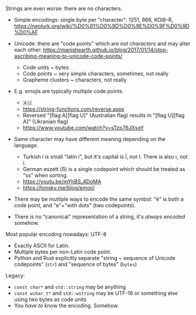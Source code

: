 Strings are even worse: there are no characters.

* Simple encodings: single byte per "character": 1251, 866, KOI8-R, https://neolurk.org/wiki/%D0%91%D0%9D%D0%9E%D0%9F%D0%9D%D0%AF

* Unicode: there are "code points" which are *not characters* and may alter each other:
  https://manishearth.github.io/blog/2017/01/14/stop-ascribing-meaning-to-unicode-code-points/
  * Code units ~ bytes
  * Code points ~ very simple characters, sometimes, not really
  * Grapheme clusters ~ characters, not really
* E.g. emojis are typically multiple code points.
  * 🇦🇺
  * https://string-functions.com/reverse.aspx
  * Reversed "[flag A][flag U]" (Australian flag) results in "[flag U][flag A]" (Ukranian flag)
  * https://www.youtube.com/watch?v=sTzp76JXsoY
* Same character may have different meaning depending on the language.
  * Turkish i is small "latin i", but it's capital is İ, not I. There is also ı, not i.
  * German eszett (ß) is a single codepoint which should be treated as "ss" when sorting.
  * https://youtu.be/mYhBS_4DoMA
  * https://tonsky.me/blog/emoji/
* There may be multiple ways to encode the same symbol: "ё" is both a code point, and "е"+"with dots" (two codepoints).

* There is no "canonical" representation of a string, it's *always* encoded somehow.

Most popular encoding nowadays: UTF-8

* Exactly ASCII for Latin.
* Multiple bytes per non-Latin code point.
* Python and Rust explicitly separate "string ~ sequence of Unicode codepoints" (`str`) and "sequence of bytes" (`bytes`)

Legacy:

* `const char*` and `std::string` may be anything
* `const wchar_t*` and `std::wstring` may be UTF-16 or something else using two bytes as code units
* You *have to* know the encoding. Somehow.
